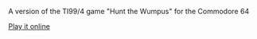 A version of the TI99/4 game "Hunt the Wumpus" for the Commodore 64

[Play it online](https://33d.github.io/wumpus64-emularity/)

